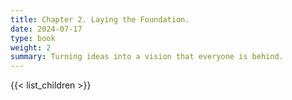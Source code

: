 ```yaml
---
title: Chapter 2. Laying the Foundation.
date: 2024-07-17
type: book
weight: 2
summary: Turning ideas into a vision that everyone is behind.
---
```


{{< list_children >}}
